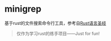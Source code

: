 # minigrep

基于rust的文件搜索命令行工具，参考自[Rust语言圣经](https://course.rs/basic-practice/intro.html)


> 仅作为学习rust的练手项目——Just for fun!